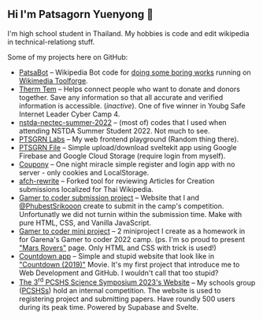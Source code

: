 ## Hi I'm Patsagorn Yuenyong 👋
I'm high school student in Thailand. My hobbies is code and edit wikipedia in technical-relationg stuff.

Some of my projects here on GitHub:
- [PatsaBot](https://github.com/ptsgrn/patsabot) – Wikipedia Bot code for [doing some boring works](https://th.wikipedia.org/wiki/%E0%B8%9C%E0%B8%B9%E0%B9%89%E0%B9%83%E0%B8%8A%E0%B9%89:PatsaBot/shutoff) running on [Wikimedia Toolforge](https://toolforge.org/).
- [Therm Tem](https://www.thermtem.org/) – Helps connect people who want to donate and donors together. Save any information so that all accurate and verified information is accessible. (*inactive*). One of five winner in Youbg Safe Internet Leader Cyber Camp 4.
- [nstda-nectec-summer-2022](./nstda-nectec-summer-2022) – (most of) codes that I used when attending NSTDA Summer Student 2022. Not much to see.
- [PTSGRN Labs](https://labs.ptsgrn.dev/) – My web frontend playground (Random thing there).
- [PTSGRN File](https://github.com/ptsgrn/file) – Simple upload/download sveltekit app using Google Firebase and Google Cloud Storage (require login from myself).
- [Coupony](https://github.com/ptsgrn/coupon-collect) – One night miracle simple register and login app with no server - only cookies and LocalStorage.
- [afch-rewrite](https://github.com/ptsgrn/afch-rewrite) – Forked tool for reviewing Articles for Creation submissions localized for Thai Wikipedia.
- [Gamer to coder submission project](https://github.com/ptsgrn/gamertocoder-project) – Website that I and [@PhubestSrikooon](https://github.com/PhubestSrikooon) create to submit in the camp's competition. Unfortunatly we did not turnin within the submission time. Make with pure HTML, CSS, and Vanilla JavaScript.
- [Gamer to coder mini project](https://content.ptsgrn.dev/garena-gtc/) – 2 miniproject I create as a homework in for Garena's Gamer to coder 2022 camp. (ps. I'm so proud to present ["Mars Rovers"](https://content.ptsgrn.dev/garena-gtc/mars/) page. Only HTML and CSS with trick is used!)
- [Countdown app](https://github.com/ptsgrn/countdown) – Simple and stupid website that look like in ["Countdown (2019)"](https://www.imdb.com/title/tt10039344/) Movie. It's my first project that introduce me to Web Development and GitHub. I wouldn't call that too stupid?
- [The 3<sup>rd</sup> PCSHS Science Symposium 2023's Website](https://github.com/PCSHSBR/symposium2023) – My schools group ([PCSHSs](https://en.wikipedia.org/wiki/Princess_Chulabhorn_Science_High_Schools)) hold an internal competition. The website is used to registering project and submitting papers. Have roundly 500 users during its peak time. Powered by Supabase and Svelte.
